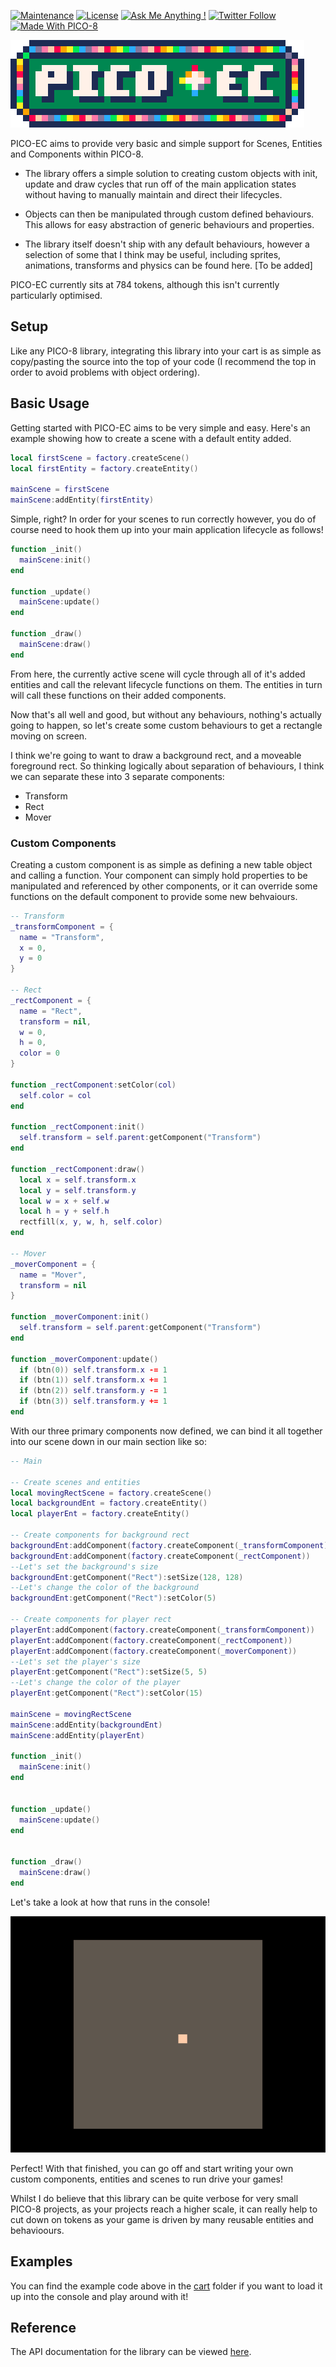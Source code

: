 [![Maintenance](https://img.shields.io/badge/Maintained%3F-yes-brightgreen.svg)](https://github.com/JoebRogers/PICO-EC/graphs/commit-activity) 
[![License](https://img.shields.io/github/license/mashape/apistatus.svg)](https://en.wikipedia.org/wiki/MIT_License) 
[![Ask Me Anything !](https://img.shields.io/badge/Ask%20me-anything-1abc9c.svg)](https://joebrogers.com) 
[![Twitter Follow](https://img.shields.io/twitter/follow/JoebMakesGames.svg?style=social&label=Follow)](https://twitter.com/JoebMakesGames)
[![Made With PICO-8](https://img.shields.io/badge/Made%20With-PICO--8-ff004d.svg?style=flat&logo=data%3Aimage%2Fpng%3Bbase64%2CiVBORw0KGgoAAAANSUhEUgAAABQAAAAUCAYAAACNiR0NAAAAlUlEQVQ4jWP8v5gBFTxOR%2BVXPfuPwp8SxIjCt%2BBG4TIxUBkMfgNZGIyi0IRmoobZxxeo0rcPocp%2FEEEJ08HvZaobyPj%2FjTpqmLAeJM2EtgMo3MHvZeqnw9X%2FXVHSUdhnP5Qw%2Fc%2B7CUVDS%2BsWFH6QpuyIT4cMT8xQBJI%2B1aHwj1%2F3RgnTVJbrKGH29egxFPWD38tUNxAAun4liexlTtMAAAAASUVORK5CYII%3D)](https://www.lexaloffle.com/pico-8.php)

![PICO-EC](img/logo.png)

PICO-EC aims to provide very basic and simple support for Scenes, Entities and Components within PICO-8.

- The library offers a simple solution to creating custom objects with init, update and draw cycles that
run off of the main application states without having to manually maintain and direct their lifecycles.

- Objects can then be manipulated through custom defined behaviours. This allows for easy abstraction of
generic behaviours and properties.

- The library itself doesn't ship with any default behaviours, however a selection of some that I think
may be useful, including sprites, animations, transforms and physics can be found here. [To be added]

PICO-EC currently sits at 784 tokens, although this isn't currently particularly optimised. 

## Setup

Like any PICO-8 library, integrating this library into your cart is as simple as copy/pasting the source
into the top of your code (I recommend the top in order to avoid problems with object ordering).

## Basic Usage

Getting started with PICO-EC aims to be very simple and easy. Here's an example showing how to create
a scene with a default entity added.

```lua
local firstScene = factory.createScene()
local firstEntity = factory.createEntity()

mainScene = firstScene
mainScene:addEntity(firstEntity)
```

Simple, right? In order for your scenes to run correctly however, you do of course need to hook them
up into your main application lifecycle as follows!

```lua
function _init()
  mainScene:init()
end

function _update()
  mainScene:update()
end

function _draw()
  mainScene:draw()
end
```

From here, the currently active scene will cycle through all of it's added entities and call the 
relevant lifecycle functions on them. The entities in turn will call these functions on their 
added components.

Now that's all well and good, but without any behaviours, nothing's actually going to happen, so let's
create some custom behaviours to get a rectangle moving on screen.

I think we're going to want to draw a background rect, and a moveable foreground rect. So thinking logically
about separation of behaviours, I think we can separate these into 3 separate components:

- Transform
- Rect
- Mover

### Custom Components

Creating a custom component is as simple as defining a new table object and calling a function. Your component
can simply hold properties to be manipulated and referenced by other components, or it can override some functions
on the default component to provide some new behvaiours.

```lua
-- Transform
_transformComponent = {
  name = "Transform",
  x = 0,
  y = 0
}

-- Rect
_rectComponent = {
  name = "Rect",
  transform = nil,
  w = 0,
  h = 0,
  color = 0
}

function _rectComponent:setColor(col)
  self.color = col
end

function _rectComponent:init()
  self.transform = self.parent:getComponent("Transform")
end

function _rectComponent:draw()
  local x = self.transform.x
  local y = self.transform.y
  local w = x + self.w
  local h = y + self.h
  rectfill(x, y, w, h, self.color)
end

-- Mover
_moverComponent = {
  name = "Mover",
  transform = nil
}

function _moverComponent:init()
  self.transform = self.parent:getComponent("Transform")
end

function _moverComponent:update()
  if (btn(0)) self.transform.x -= 1
  if (btn(1)) self.transform.x += 1
  if (btn(2)) self.transform.y -= 1
  if (btn(3)) self.transform.y += 1
end

```

With our three primary components now defined, we can bind it all together into our scene down in
our main section like so:

```lua
-- Main

-- Create scenes and entities
local movingRectScene = factory.createScene()
local backgroundEnt = factory.createEntity()
local playerEnt = factory.createEntity()

-- Create components for background rect
backgroundEnt:addComponent(factory.createComponent(_transformComponent))
backgroundEnt:addComponent(factory.createComponent(_rectComponent))
--Let's set the background's size
backgroundEnt:getComponent("Rect"):setSize(128, 128)
--Let's change the color of the background
backgroundEnt:getComponent("Rect"):setColor(5)

-- Create components for player rect
playerEnt:addComponent(factory.createComponent(_transformComponent))
playerEnt:addComponent(factory.createComponent(_rectComponent))
playerEnt:addComponent(factory.createComponent(_moverComponent))
--Let's set the player's size
playerEnt:getComponent("Rect"):setSize(5, 5)
--Let's change the color of the player
playerEnt:getComponent("Rect"):setColor(15)

mainScene = movingRectScene
mainScene:addEntity(backgroundEnt)
mainScene:addEntity(playerEnt)

function _init()
  mainScene:init()
end


function _update()
  mainScene:update()
end


function _draw()
  mainScene:draw()
end

```

Let's take a look at how that runs in the console!

![EC Demo](img/basic-usage-demo.gif)

Perfect! With that finished, you can go off and start writing your own custom
components, entities and scenes to run drive your games!

Whilst I do believe that this library can be quite verbose for very small PICO-8 projects,
as your projects reach a higher scale, it can really help to cut down on tokens as your game is
driven by many reusable entities and behavioours.

## Examples

You can find the example code above in the [cart](cart/pico-ec.p8) folder if you want to load it up into the console
and play around with it!

## Reference

The API documentation for the library can be viewed [here](https://joebrogers.github.io/pico-ec/).


